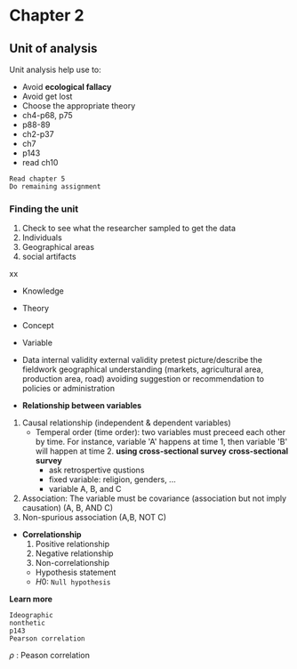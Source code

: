 # Chapter 2
## Unit of analysis
Unit analysis help use to:
- Avoid **ecological fallacy**
- Avoid get lost
- Choose the appropriate theory
- ch4-p68, p75
- p88-89
- ch2-p37
- ch7
- p143
- read ch10

```
Read chapter 5
Do remaining assignment
```

### Finding the unit
1. Check to see what the researcher sampled to get the data
  2. Individuals
  3. Geographical areas
  4. social artifacts

xx
- Knowledge
- Theory
- Concept
- Variable
- Data
internal validity
external validity
pretest
picture/describe the fieldwork
geographical understanding (markets, agricultural area, production area, road)
avoiding suggestion or recommendation to policies or administration

- __Relationship between variables__ 
1. Causal relationship (independent & dependent variables)
   - Temperal order (time order): two variables must preceed each other by time. For instance, variable 'A' happens at time 1, then variable 'B' will happen at time 2. __using cross-sectional survey__
     __cross-sectional survey__
     - ask retrospertive qustions
     - fixed variable: religion, genders, ...
     - variable A, B, and C 
3. Association: The variable must be covariance (association but not imply causation) (A, B, AND C)
4. Non-spurious association (A,B, NOT C)

- __Correlationship__
  1. Positive relationship
  2. Negative relationship
  3. Non-correlationship
  - Hypothesis statement
  - $H0$: `Null hypothesis`






__Learn more__
```
Ideographic
nonthetic
p143
Pearson correlation

```
$\rho$ : Peason correlation



